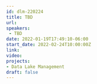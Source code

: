 ```yaml
---
id: dlm-220224
title: TBD
url: 
speakers:
 - TBD
date: 2022-01-19T17:49:10-06:00
start_date: 2022-02-24T10:00:00Z
link:  
video: 
projects: 
- Data Lake Management
draft: false
---
```


